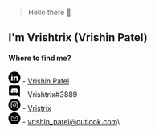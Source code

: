 > Hello there 👋
## I'm Vrishtrix (Vrishin Patel)

#### Where to find me?
![Linkedin](https://raw.githubusercontent.com/Vrishtrix/Vrishtrix/master/linkedin.png "LinkedIn") - [Vrishin Patel](https://www.linkedin.com/in/vrishin-patel/)\
![Discord](https://raw.githubusercontent.com/Vrishtrix/Vrishtrix/master/discord.png "Discord") - Vrishtrix#3889\
![Instagram](https://raw.githubusercontent.com/Vrishtrix/Vrishtrix/master/instagram-sketched.png "Instagram") - [Vristrix](https://www.instagram.com/vrishtrix/)\
![Email](https://raw.githubusercontent.com/Vrishtrix/Vrishtrix/master/email.png "E-mail") - vrishin_patel@outlook.com\

<!--
**Vrishtrix/Vrishtrix** is a ✨ _special_ ✨ repository because its `README.md` (this file) appears on your GitHub profile.

Here are some ideas to get you started:

- 🔭 I’m currently working on ...
- 🌱 I’m currently learning ...
- 👯 I’m looking to collaborate on ...
- 🤔 I’m looking for help with ...
- 💬 Ask me about ...
- 📫 How to reach me: ...
- 😄 Pronouns: ...
- ⚡ Fun fact: ...
-->
